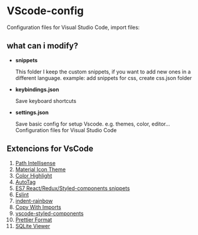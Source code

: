# VScode-config
Configuration files for Visual Studio Code, import files:

## what can i modify?
- **snippets**
    
    This folder I keep the custom snippets, if you want to add new ones in a different language. example: add snippets for css, create css.json folder


- __keybindings.json__

    Save keyboard shortcuts

- __settings.json__

    Save basic config for setup Vscode. e.g. themes, color, editor...
Configuration files for Visual Studio Code

## Extencions for VsCode
1. [Path Intellisense](https://marketplace.visualstudio.com/items?itemName=christian-kohler.path-intellisense)
2. [Material Icon Theme](https://marketplace.visualstudio.com/items?itemName=PKief.material-icon-theme)
3. [Color Highlight](https://marketplace.visualstudio.com/items?itemName=naumovs.color-highlight)
4. [AutoTag](https://marketplace.visualstudio.com/items?itemName=formulahendry.auto-rename-tag)
5. [ES7 React/Redux/Styled-components snippets](https://marketplace.visualstudio.com/items?itemName=woodreamz.es7-react-js-snippets)
6. [Eslint](https://marketplace.visualstudio.com/items?itemName=dbaeumer.vscode-eslint)
7. [indent-rainbow](https://marketplace.visualstudio.com/items?itemName=oderwat.indent-rainbow)
8. [Copy With Imports](https://marketplace.visualstudio.com/items?itemName=stringham.copy-with-imports)
9. [vscode-styled-components](https://marketplace.visualstudio.com/items?itemName=styled-components.vscode-styled-component)
10. [Prettier Format](https://marketplace.visualstudio.com/publishers/esbenp)
11. [SQLite Viewer](https://marketplace.visualstudio.com/items?itemName=qwtel.sqlite-viewer)
